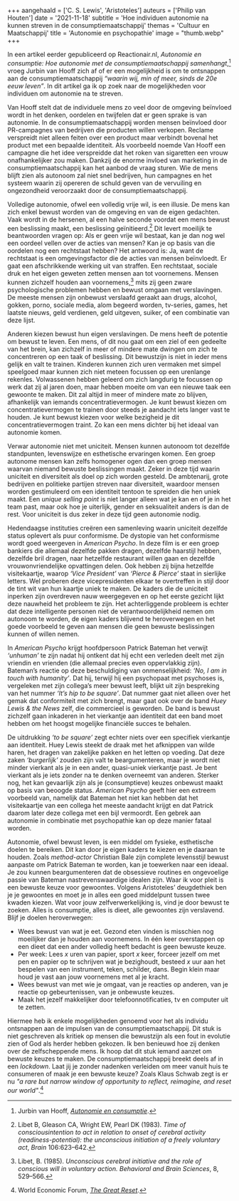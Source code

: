 +++
aangehaald = ['C. S. Lewis', 'Aristoteles']
auteurs = ['Philip van Houten']
date = '2021-11-18'
subtitle = 'Hoe individuen autonomie na kunnen streven in de consumptiemaatschappij'
themas = 'Cultuur en Maatschappij'
title = 'Autonomie en psychopathie'
image = "thumb.webp"
+++


In een artikel eerder gepubliceerd op Reactionair.nl, _Autonomie en consumptie: Hoe autonomie met de consumptiemaatschappij samenhangt_,[^1] vroeg Jurbin van Hooff zich af of er een mogelijkheid is om te ontsnappen aan de consumptiemaatschappij _“waarin wij, min of meer, sinds de 20e eeuw leven”_. In dit artikel ga ik op zoek naar de mogelijkheden voor individuen om autonomie na te streven.

Van Hooff stelt dat de individuele mens zo veel door de omgeving beïnvloed wordt in het denken, oordelen en twijfelen dat er geen sprake is van autonomie. In de consumptiemaatschappij worden mensen beïnvloed door PR-campagnes van bedrijven die producten willen verkopen. Reclame verspreidt niet alleen feiten over een product maar verbindt bovenal het product met een bepaalde identiteit. Als voorbeeld noemde Van Hooff een campagne die het idee verspreidde dat het roken van sigaretten een vrouw onafhankelijker zou maken. Dankzij de enorme invloed van marketing in de consumptiemaatschappij kan het aanbod de vraag sturen. Wie de mens blijft zien als autonoom zal niet snel bedrijven, hun campagnes en het systeem waarin zij opereren de schuld geven van de vervuiling en ongezondheid veroorzaakt door de consumptiemaatschappij.  

Volledige autonomie, ofwel een volledig vrije wil, is een illusie. De mens kan zich enkel bewust worden van de omgeving en van de eigen gedachten. Vaak wordt in de hersenen, al een halve seconde voordat een mens bewust een beslissing maakt, een beslissing geïnitieerd.[^2] Dit levert moeilijk te beantwoorden vragen op: Als er geen vrije wil bestaat, kan je dan nog wel een oordeel vellen over de acties van mensen? Kan je op basis van die oordelen nog een rechtstaat hebben? Het antwoord is: Ja, want de rechtstaat is een omgevingsfactor die de acties van mensen beïnvloedt. Er gaat een afschrikkende werking uit van straffen. Een rechtstaat, sociale druk en het eigen geweten zetten mensen aan tot voornemens. Mensen kunnen zichzelf houden aan voornemens,[^3] mits zij geen zware psychologische problemen hebben en bewust omgaan met verslavingen. De meeste mensen zijn onbewust verslaafd geraakt aan drugs, alcohol, gokken, porno, sociale media, alom begeerd worden, tv-series, games, het laatste nieuws, geld verdienen, geld uitgeven, suiker, of een combinatie van deze lijst.

Anderen kiezen bewust hun eigen verslavingen. De mens heeft de potentie om bewust te leven. Een mens, of dit nou gaat om een ziel of een gedeelte van het brein, kan zichzelf in meer of mindere mate dwingen om zich te concentreren op een taak of beslissing. Dit bewustzijn is niet in ieder mens gelijk en valt te trainen. Kinderen kunnen zich uren vermaken met simpel speelgoed maar kunnen zich niet meteen focussen op een urenlange rekenles. Volwassenen hebben geleerd om zich langdurig te focussen op werk dat zij al jaren doen, maar hebben moeite om van een nieuwe taak een gewoonte te maken. Dit zal altijd in meer of mindere mate zo blijven, afhankelijk van iemands concentratievermogen. Je kunt bewust kiezen om concentratievermogen te trainen door steeds je aandacht iets langer vast te houden. Je kunt bewust kiezen voor welke bezigheid je dit concentratievermogen traint. Zo kan een mens dichter bij het ideaal van autonomie komen.

Verwar autonomie niet met uniciteit. Mensen kunnen autonoom tot dezelfde standpunten, levenswijze en esthetische ervaringen komen. Een groep autonome mensen kan zelfs homogener ogen dan een groep mensen waarvan niemand bewuste beslissingen maakt. Zeker in deze tijd waarin uniciteit en diversiteit als doel op zich worden gesteld. De ambtenarij, grote bedrijven en politieke partijen streven naar diversiteit, waardoor mensen worden gestimuleerd om een identiteit tentoon te spreiden die hen uniek maakt. Een _unique selling point_ is niet langer alleen wat je kan en of je in het team past, maar ook hoe je uiterlijk, gender en seksualiteit anders is dan de rest. Voor uniciteit is dus zeker in deze tijd geen autonomie nodig.

Hedendaagse instituties creëren een samenleving waarin uniciteit dezelfde status oplevert als puur conformisme. De dystopie van het conformisme wordt goed weergeven in _American Psycho_. In deze film is er een groep bankiers die allemaal dezelfde pakken dragen, dezelfde haarstijl hebben, dezelfde bril dragen, naar hetzelfde restaurant willen gaan en dezelfde vrouwonvriendelijke opvattingen delen. Ook hebben zij bijna hetzelfde visitekaartje, waarop _‘Vice President’_ van _‘Pierce & Pierce’_ staat in sierlijke letters. Wel proberen deze vicepresidenten elkaar te overtreffen in stijl door de tint wit van hun kaartje uniek te maken. De kaders die de uniciteit inperken zijn overdreven nauw weergegeven en op het eerste gezicht lijkt deze nauwheid het probleem te zijn. Het achterliggende probleem is echter dat deze intelligente personen niet de verantwoordelijkheid nemen om autonoom te worden, de eigen kaders blijvend te heroverwegen en het goede voorbeeld te geven aan mensen die geen bewuste beslissingen kunnen of willen nemen. 

In _American Psycho_ krijgt hoofdpersoon Patrick Bateman het verwijt _‘unhuman’_ te zijn nadat hij ontkent dat hij echt een verleden deelt met zijn vriendin en vrienden (die allemaal precies even oppervlakkig zijn). Bateman’s reactie op deze beschuldiging van onmenselijkheid: _‘No, I am in touch with humanity’_. Dat hij, terwijl hij een psychopaat met psychoses is, vergeleken met zijn collega’s meer bewust leeft, blijkt uit zijn bespreking van het nummer _‘It’s hip to be square’_. Dat nummer gaat niet alleen over het gemak dat conformiteit met zich brengt, maar gaat ook over de band _Huey Lewis & the News_ zelf, die commercieel is geworden. De band is bewust zichzelf gaan inkaderen in het vierkantje aan identiteit dat een band moet hebben om het hoogst mogelijke financiële succes te behalen.

De uitdrukking _‘to be square’_ zegt echter niets over een specifiek vierkantje aan identiteit. Huey Lewis steekt de draak met het afknippen van wilde haren, het dragen van zakelijke pakken en het letten op voeding. Dat deze zaken _‘burgerlijk’_ zouden zijn valt te beargumenteren, maar je wordt niet minder vierkant als je in een ander, quasi-uniek vierkantje past. Je bent vierkant als je iets zonder na te denken overneemt van anderen. Sterker nog, het kan gevaarlijk zijn als je (consumptieve) keuzes onbewust maakt op basis van beoogde status. _American Psycho_ geeft hier een extreem voorbeeld van, namelijk dat Bateman het niet kan hebben dat het visitekaartje van een collega het meeste aandacht krijgt en dat Patrick daarom later deze collega met een bijl vermoordt. Een gebrek aan autonomie in combinatie met psychopathie kan op deze manier fataal worden.

Autonomie, ofwel bewust leven, is een middel om fysieke, esthetische doelen te bereiken. Dit kan door je eigen kaders te kiezen en je daaraan te houden. Zoals _method-actor_ Christian Bale zijn complete levensstijl bewust aanpaste om Patrick Bateman te worden, kan je toewerken naar een ideaal. Je zou kunnen beargumenteren dat de obsessieve routines en ongevoelige passie van Bateman nastrevenswaardige idealen zijn. Waar ik voor pleit is een bewuste keuze voor gewoontes. Volgens Aristoteles’ deugdethiek ben je je gewoontes en moet je in alles een goed middelpunt tussen twee kwaden kiezen. Wat voor jouw zelfverwerkelijking is, vind je door bewust te zoeken. Alles is consumptie, alles is dieet, alle gewoontes zijn verslavend. Blijf je doelen heroverwegen:

* Wees bewust van wat je eet. Gezond eten vinden is misschien nog moeilijker dan je houden aan voornemens. In één keer overstappen op een dieet dat een ander volledig heeft bedacht is geen bewuste keuze.
* Per week: Lees _x_ uren van papier, sport _x_ keer, forceer jezelf om met pen en papier op te schrijven wat je bezighoudt, besteed _x_ uur aan het bespelen van een instrument, teken, schilder, dans. Begin klein maar houd je vast aan jouw voornemens met al je kracht.
* Wees bewust van met wie je omgaat, van je reacties op anderen, van je reactie op gebeurtenissen, van je onbewuste keuzes.
* Maak het jezelf makkelijker door telefoonnotificaties, tv en computer uit te zetten.

Hiermee heb ik enkele mogelijkheden genoemd voor het als individu ontsnappen aan de impulsen van de consumptiemaatschappij. Dit stuk is niet geschreven als kritiek op mensen die bewustzijn als een fout in evolutie zien of God als herder hebben gekozen. Ik ben benieuwd hoe zij denken over de zelfscheppende mens. Ik hoop dat dit stuk iemand aanzet om bewuste keuzes te maken. De consumptiemaatschappij breekt deels af in een _lockdown_. Laat jij je zonder nadenken verleiden om meer vanuit huis te consumeren of maak je een bewuste keuze? Zoals Klaus Schwab zegt is er nu _"a rare but narrow window of opportunity to reflect, reimagine, and reset our world"_.[^4]

[^1]: Jurbin van Hooff, _[Autonomie en consumptie](https://reactionair.nl/artikelen/autonomie-en-consumptie/)_.
[^2]: Libet B, Gleason CA, Wright EW, Pearl DK (1983). _Time of consciousintention to act in relation to onset of cerebral activity (readiness-potential): the unconscious initiation of a freely voluntary act_, _Brain_ 106:623–642.
[^3]: Libet, B. (1985). _Unconscious cerebral initiative and the role of conscious will in voluntary action. Behavioral and Brain Sciences_, 8, 529–566.
[^4]: World Economic Forum, _[The Great Reset](https://www.weforum.org/focus/the-great-reset)_.
